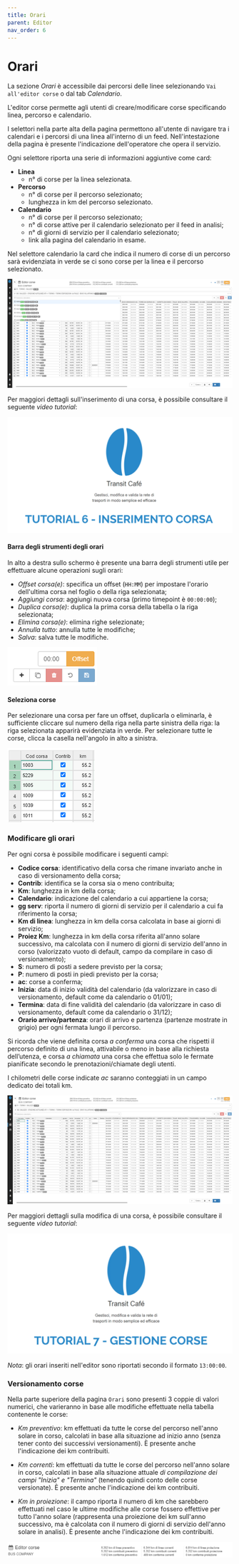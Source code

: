 ```yaml
---
title: Orari
parent: Editor
nav_order: 6
---
```


# Orari
La sezione *Orari* è accessibile dai percorsi delle linee selezionando `Vai all'editor corse` o dal tab *Calendario*.

L'editor corse permette agli utenti di creare/modificare corse specificando linea, percorso e calendario.

I selettori nella parte alta della pagina permettono all'utente di navigare tra i calendari e i percorsi di una linea all'interno di un feed.
Nell'intestazione della pagina è presente l'indicazione dell'operatore che opera il servizio.

Ogni selettore riporta una serie di informazioni aggiuntive come card:

- **Linea**
    - n° di corse per la linea selezionata.
- **Percorso**
    - n° di corse per il percorso selezionato;
    - lunghezza in km del percorso selezionato.
- **Calendario**
    - n° di corse per il percorso selezionato;
    - n° di corse attive per il calendario selezionato per il feed in analisi;
    - n° di giorni di servizio per il calendario selezionato;
    - link alla pagina del calendario in esame.

Nel selettore calendario la card che indica il numero di corse di un percorso sarà evidenziata in verde se ci sono corse per la linea e il percorso selezionato.

![schedule selector](../../img/timetable-selector.png)

Per maggiori dettagli sull'inserimento di una corsa, è possibile consultare il seguente *video tutorial*:

[![Inserimento Corsa](../../img/video-inserimento-corsa.png)](http://www.youtube.com/watch?v=fWzEeUzw0PE "Tutorial Café 6 - Inserimento Corsa")

#### Barra degli strumenti degli orari
In alto a destra sullo schermo è presente una barra degli strumenti utile per effettuare alcune operazioni sugli orari:

- *Offset corsa(e)*: specifica un offset (`HH:MM`) per impostare l'orario dell'ultima corsa nel foglio o della riga selezionata;
- *Aggiungi corsa*: aggiungi nuova corsa (primo timepoint è `00:00:00`);
- *Duplica corsa(e)*: duplica la prima corsa della tabella o la riga selezionata;
- *Elimina corsa(e)*: elimina righe selezionate;
- *Annulla tutto*: annulla tutte le modifiche;
- *Salva*: salva tutte le modifiche.

![schedule toolbar](../../img/schedule-toolbar.png)

#### Seleziona corse
Per selezionare una corsa per fare un offset, duplicarla o eliminarla, è sufficiente cliccare sul numero della riga nella parte sinistra della riga: la riga selezionata apparirà evidenziata in verde. Per selezionare tutte le corse, clicca la casella nell'angolo in alto a sinistra.

![select trips](../../img/select-trips.png)

### Modificare gli orari
Per ogni corsa è possibile modificare i seguenti campi:

- **Codice corsa**: identificativo della corsa che rimane invariato anche in caso di versionamento della corsa;
- **Contrib**: identifica se la corsa sia o meno contribuita;
- **Km**: lunghezza in km della corsa;
- **Calendario**: indicazione del calendario a cui appartiene la corsa;
- **gg serv**: riporta il numero di giorni di servizio per il calendario a cui fa riferimento la corsa;
- **Km di linea**: lunghezza in km della corsa calcolata in base ai giorni di servizio;
- **Proiez Km**: lunghezza in km della corsa riferita all'anno solare successivo, ma calcolata con il numero di giorni di servizio dell'anno in corso (valorizzato vuoto di default, campo da compilare in caso di versionamento);
- **S**: numero di posti a sedere previsto per la corsa;
- **P**: numero di posti in piedi previsto per la corsa;
- **ac**: corse a conferma;
- **Inizia**: data di inizio validità del calendario (da valorizzare in caso di versionamento, default come da calendario o 01/01);
- **Termina**: data di fine validità del calendario (da valorizzare in caso di versionamento, default come da calendario o 31/12);
- **Orario arrivo/partenza**: orari di arrivo e partenza (partenze mostrate in grigio) per ogni fermata lungo il percorso.

Si ricorda che viene definita corsa *a conferma* una corsa che rispetti il percorso definito di una linea, attivabile o meno in base alla richiesta dell’utenza, e corsa *a chiamata* una corsa che effettua solo le fermate pianificate secondo le prenotazioni/chiamate degli utenti.

I chilometri delle corse indicate *ac* saranno conteggiati in un campo dedicato dei totali km.

![editing timetables](../../img/edit-timetables.png)

Per maggiori dettagli sulla modifica di una corsa, è possibile consultare il seguente *video tutorial*:

[![Gestione Corse](../../img/video-gestione-corse.png)](http://www.youtube.com/watch?v=IJ9n-wK-YhE "Tutorial Café 7 - Gestione Corse")

*Nota*: gli orari inseriti nell'editor sono riportati secondo il formato `13:00:00`.

### Versionamento corse
Nella parte superiore della pagina `Orari` sono presenti 3 coppie di valori numerici, che varieranno in base alle modifiche effettuate nella tabella contenente le corse:

- *Km preventivo*: km effettuati da tutte le corse del percorso nell'anno solare in corso, calcolati in base alla situazione ad inizio anno (senza tener conto dei successivi versionamenti). È presente anche l'indicazione dei km contribuiti.  

- *Km correnti*: km effettuati da tutte le corse del percorso nell'anno solare in corso, calcolati in base alla situazione attuale *di compilazione dei campi "Inizia" e "Termina"* (tenendo quindi conto delle corse versionate). È presente anche l'indicazione dei km contribuiti.  

- *Km in proiezione*: il campo riporta il numero di km che sarebbero effettuati nel caso le ultime modifiche alle corse fossero effettive per  tutto l'anno solare (rappresenta una proiezione dei km sull'anno successivo, ma è calcolata con il numero di giorni di servizio dell'anno solare in analisi). È presente anche l'indicazione dei km contribuiti.   

![screenshot](../../img/version-trips.png)
